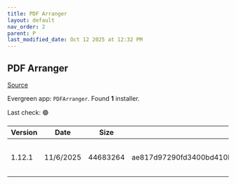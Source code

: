 ```yaml
---
title: PDF Arranger
layout: default
nav_order: 2
parent: P
last_modified_date: Oct 12 2025 at 12:32 PM
---
```


## PDF Arranger

[Source](https://github.com/pdfarranger/pdfarranger/)

Evergreen app: `PDFArranger`. Found **1** installer.

Last check: 🟢

| Version | Date      | Size     | Sha256                                                           | Architecture | InstallerType | Type | URI                                                                                                                                                                                                                          |
| ------- | --------- | -------- | ---------------------------------------------------------------- | ------------ | ------------- | ---- | ---------------------------------------------------------------------------------------------------------------------------------------------------------------------------------------------------------------------------- |
| 1.12.1  | 11/6/2025 | 44683264 | ae817d97290fd3400bd410b9f1b937343d077c3492a18c51c59c26202f081c5d | x86          | Default       | msi  | [https://github.com/pdfarranger/pdfarranger/releases/download/1.12.1/pdfarranger-1.12.1-windows-installer.msi](https://github.com/pdfarranger/pdfarranger/releases/download/1.12.1/pdfarranger-1.12.1-windows-installer.msi) |
